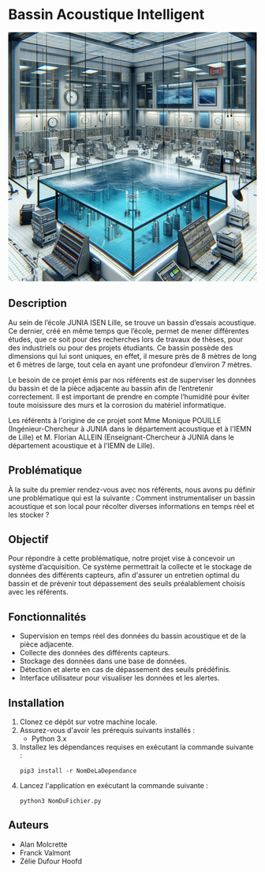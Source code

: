 #  Bassin Acoustique Intelligent

![Image Description](image.png)

## Description
Au sein de l’école JUNIA ISEN Lille, se trouve un bassin d’essais acoustique. Ce dernier, créé en même temps que l’école, permet de mener différentes études, que ce soit pour des recherches lors de travaux de thèses, pour des industriels ou pour des projets étudiants. Ce bassin possède des dimensions qui lui sont uniques, en effet, il mesure près de 8 mètres de long et 6 mètres de large, tout cela en ayant une profondeur d’environ 7 mètres.

Le besoin de ce projet émis par nos référents est de superviser les données du bassin et de la pièce adjacente au bassin afin de l’entretenir correctement. Il est important de prendre en compte l’humidité pour éviter toute moisissure des murs et la corrosion du matériel informatique.

Les référents à l'origine de ce projet sont Mme Monique POUILLE (Ingénieur-Chercheur à JUNIA dans le département acoustique et à l'IEMN de Lille) et M. Florian ALLEIN (Enseignant-Chercheur à JUNIA dans le département acoustique et à l'IEMN de Lille).

## Problématique
À la suite du premier rendez-vous avec nos référents, nous avons pu définir une problématique qui est la suivante : Comment instrumentaliser un bassin acoustique et son local pour récolter diverses informations en temps réel et les stocker ?

## Objectif
Pour répondre à cette problématique, notre projet vise à concevoir un système d’acquisition. Ce système permettrait la collecte et le stockage de données des différents capteurs, afin d'assurer un entretien optimal du bassin et de prévenir tout dépassement des seuils préalablement choisis avec les référents.

## Fonctionnalités
- Supervision en temps réel des données du bassin acoustique et de la pièce adjacente.
- Collecte des données des différents capteurs.
- Stockage des données dans une base de données.
- Détection et alerte en cas de dépassement des seuils prédéfinis.
- Interface utilisateur pour visualiser les données et les alertes.

## Installation
1. Clonez ce dépôt sur votre machine locale.
2. Assurez-vous d'avoir les prérequis suivants installés :
    - Python 3.x
5. Installez les dépendances requises en exécutant la commande suivante :
    ```
    pip3 install -r NomDeLaDependance
    ```
6. Lancez l'application en exécutant la commande suivante :
    ```
    python3 NomDuFichier.py
    ```
## Auteurs
- Alan Molcrette
- Franck Valmont
- Zélie Dufour Hoofd
